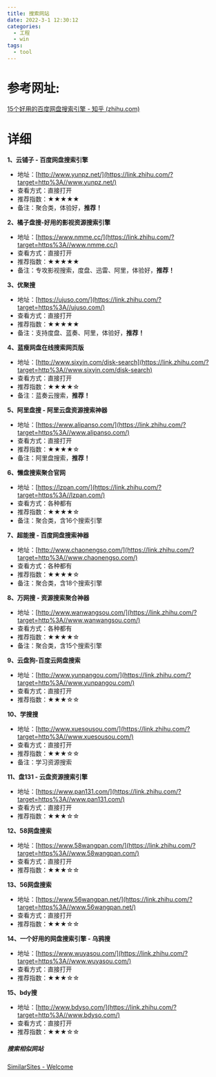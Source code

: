 ```yaml
---
title: 搜索网站
date: 2022-3-1 12:30:12
categories:
  - 工程
  - win
tags:
  - tool
---
```


# 参考网址:

 [15个好用的百度网盘搜索引擎 - 知乎 (zhihu.com)](https://zhuanlan.zhihu.com/p/60840594) 

# 详细

**1、云铺子 - 百度网盘搜索引擎**

- 地址：[http://www.yunpz.net/](https://link.zhihu.com/?target=http%3A//www.yunpz.net/)
- 查看方式：直接打开
- 推荐指数：★★★★★
- 备注：聚合类，体验好，**推荐！**

**2、橘子盘搜-好用的影视资源搜索引擎**

- 地址：[https://www.nmme.cc/](https://link.zhihu.com/?target=https%3A//www.nmme.cc/)
- 查看方式：直接打开
- 推荐指数：★★★★★
- 备注：专攻影视搜索，度盘、迅雷、阿里，体验好，**推荐！**

**3、优聚搜**

- 地址：[https://ujuso.com/](https://link.zhihu.com/?target=https%3A//ujuso.com/)
- 查看方式：直接打开
- 推荐指数：★★★★★
- 备注：支持度盘、蓝奏、阿里，体验好，**推荐！**

**4、蓝瘦网盘在线搜索网页版**

- 地址：[http://www.sixyin.com/disk-search](https://link.zhihu.com/?target=http%3A//www.sixyin.com/disk-search)
- 查看方式：直接打开
- 推荐指数：★★★★☆
- 备注：蓝奏云搜索，**推荐！**

**5、阿里盘搜 - 阿里云盘资源搜索神器**

- 地址：[https://www.alipanso.com/](https://link.zhihu.com/?target=https%3A//www.alipanso.com/)
- 查看方式：直接打开
- 推荐指数：★★★★☆
- 备注：阿里盘搜索，**推荐！**

**6、懒盘搜索聚合官网**

- 地址：[https://lzpan.com/](https://link.zhihu.com/?target=https%3A//lzpan.com/)
- 查看方式：各种都有
- 推荐指数：★★★★☆
- 备注：聚合类，含16个搜索引擎

**7、超能搜 - 百度网盘搜索神器**

- 地址：[http://www.chaonengso.com/](https://link.zhihu.com/?target=http%3A//www.chaonengso.com/)
- 查看方式：各种都有
- 推荐指数：★★★★☆
- 备注：聚合类，含18个搜索引擎

**8、万网搜 - 资源搜索聚合神器**

- 地址：[http://www.wanwangsou.com/](https://link.zhihu.com/?target=http%3A//www.wanwangsou.com/)
- 查看方式：各种都有
- 推荐指数：★★★★☆
- 备注：聚合类，含15个搜索引擎

**9、云盘狗-百度云网盘搜索**

- 地址：[http://www.yunpangou.com/](https://link.zhihu.com/?target=http%3A//www.yunpangou.com/)
- 查看方式：直接打开
- 推荐指数：★★★☆☆

**10、学搜搜**

- 地址：[http://www.xuesousou.com/](https://link.zhihu.com/?target=http%3A//www.xuesousou.com/)
- 查看方式：直接打开
- 推荐指数：★★★☆☆
- 备注：学习资源搜索

**11、盘131 - 云盘资源搜索引擎**

- 地址：[https://www.pan131.com/](https://link.zhihu.com/?target=https%3A//www.pan131.com/)
- 查看方式：直接打开
- 推荐指数：★★★☆☆

**12、58网盘搜索**

- 地址：[https://www.58wangpan.com/](https://link.zhihu.com/?target=https%3A//www.58wangpan.com/)
- 查看方式：直接打开
- 推荐指数：★★★☆☆

**13、56网盘搜索**

- 地址：[https://www.56wangpan.net/](https://link.zhihu.com/?target=https%3A//www.56wangpan.net/)
- 查看方式：直接打开
- 推荐指数：★★★☆☆

**14、一个好用的网盘搜索引擎 - 乌鸦搜**

- 地址：[https://www.wuyasou.com/](https://link.zhihu.com/?target=https%3A//www.wuyasou.com/)
- 查看方式：直接打开
- 推荐指数：★★★☆☆

**15、bdy搜**

- 地址：[http://www.bdyso.com/](https://link.zhihu.com/?target=http%3A//www.bdyso.com/)
- 查看方式：直接打开
- 推荐指数：★★★☆☆

##### 搜索相似网站

 [SimilarSites - Welcome](https://www.similarsites.com/welcome) 
